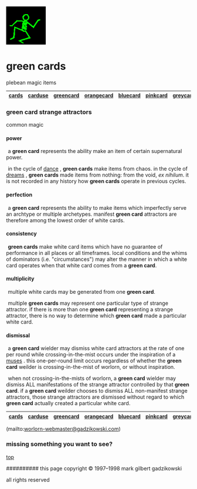 ![dancer](assets/dancer.gif)

# green cards



plebean magic items

|  [cards](cards.md)  |  [carduse](carduse.md)  |  [greencard](greencard.md)  |  [orangecard](orangecard.md)  |  [bluecard](bluecard.md)  |  [pinkcard](pinkcard.md)  |  [greycard](greycard.md)  |  [mintcard](mintcard.md)  |  [goldcard](goldcard.md)  |  [yellowcard](yellowcard.md)  | 
| ------------------- | ----------------------- | --------------------------- | ----------------------------- | ------------------------- | ------------------------- | ------------------------- | ------------------------- | ------------------------- | ----------------------------- | 

 






### **green card strange attractors**



common magic





 
#### 



#### **power**



  ![xparent](assets/xparent.gif) a **green card** represents the ability make an item of certain supernatural power. 

  ![xparent](assets/xparent.gif) in the cycle of  [dance](dance.md) , **green cards** make items from chaos. in the cycle of  [dreams](dreams.md) , **green cards** made items from nothing: from the void, *ex nihilum*. it is not recorded in any history how **green cards** operate in previous cycles.

 
#### 





#### **perfection**



  ![xparent](assets/xparent.gif) a **green card** represents the ability to make items which imperfectly serve an archtype or multiple archetypes. manifest **green card** attractors are therefore among the lowest order of white cards.

 
#### 





#### **consistency**



  ![xparent](assets/xparent.gif) **green cards** make white card items which have no guarantee of performance in all places or all timeframes. local conditions and the whims of dominators (i.e. "circumstances") may alter the manner in which a white card operates when that white card comes from a **green card**.

 
#### 





#### **multiplicity**



  ![xparent](assets/xparent.gif) multiple white cards may be generated from one **green card**.

  ![xparent](assets/xparent.gif) multiple **green cards** may represent one particular type of strange attractor. if there is more than one **green card** representing a strange attractor, there is no way to determine which **green card** made a particular white card. 

 
#### 





#### **dismissal**



  ![xparent](assets/xparent.gif) a **green card** wielder may dismiss white card attractors at the rate of one per round while crossing-in-the-mist occurs under the inspiration of a  [muses](muses.md) . this one-per-round limit occurs regardless of whether the **green card** weilder is crossing-in-the-mist of worlorn, or without inspiration.

  ![xparent](assets/xparent.gif) when not crossing-in-the-mists of worlorn, a **green card** wielder may dismiss ALL manifestations of the strange attractor controlled by that **green card**. if a **green card** weilder chooses to dismiss ALL non-manifest strange attractors, those strange attractors are dismissed without regard to which **green card** actually created a particular white card.

 







 

|  [cards](cards.md)  |  [carduse](carduse.md)  |  [greencard](greencard.md)  |  [orangecard](orangecard.md)  |  [bluecard](bluecard.md)  |  [pinkcard](pinkcard.md)  |  [greycard](greycard.md)  |  [mintcard](mintcard.md)  |  [goldcard](goldcard.md)  |  [yellowcard](yellowcard.md)  | 
| ------------------- | ----------------------- | --------------------------- | ----------------------------- | ------------------------- | ------------------------- | ------------------------- | ------------------------- | ------------------------- | ----------------------------- | 

 

 (mailto:worlorn-webmaster@gadzikowski.com) 


### missing something you want to see?



 [top](#top) 


########## this page copyright © 1997–1998 mark gilbert gadzikowski

all rights reserved